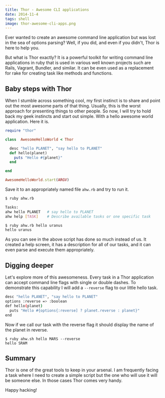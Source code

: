 ```yaml
---
title: Thor - Awesome CLI applications
date: 2014-11-4
tags: shell
image: thor-awesome-cli-apps.png
---
```


Ever wanted to create an awesome command line application but was lost in the sea of options parsing? Well, if you did, and even if you didn't, Thor is here to help you.

But what is Thor exactly? It is a powerful toolkit for writing command line applications in ruby that is used in various well known projects such are Rails, Vagrant, Bundler, and similar. It can be even used as a replacement for rake for creating task like methods and functions.

## Baby steps with Thor

When I stumble across something cool, my first instinct is to share and point out the most awesome parts of that thing. Usually, this is the worst approach for presenting things to other people. So now, I will try to hold back my geek instincts and start out simple. With a hello awesome world application. Here it is.

``` ruby
require "thor"

class  AwesomeHelloWorld < Thor

  desc "hello PLANET", "say hello to PLANET"
  def hello(planet)
    puts "Hello #{planet}"
  end

end

AwesomeHelloWorld.start(ARGV)
```

Save it to an appropriately named file `ahw.rb` and try to run it.

``` sh
$ ruby ahw.rb

Tasks:
ahw hello PLANET   # say hello to PLANET
ahw help [TASK]    # Describe available tasks or one specific task
```

``` sh
$ ruby ahw.rb hello uranus
hello uranus
```

As you can see in the above script has done so much instead of us. It created a help screen, it has a description for all of our tasks, and it can even parse and execute them appropriately.

## Digging deeper

Let's explore more of this awesomeness. Every task in a Thor application can accept command line flags with single or double dashes. To demonstrate this capability I will add a `--reverse` flag to our little hello task.

``` sh
desc "hello PLANET", "say hello to PLANET"
options :reverse => :boolean
def hello(planet)
  puts "Hello #{options{:reverse] ? planet.reverse : planet}"
end
```

Now if we call our task with the reverse flag it should display the name of the planet in reverse.

```
$ ruby ahw.sh hello MARS --reverse
hello SRAM
```

## Summary

Thor is one of the great tools to keep in your arsenal. I am frequently facing a task where I need to create a simple script but the one who will use it will be someone else. In those cases Thor comes very handy.

Happy hacking!
